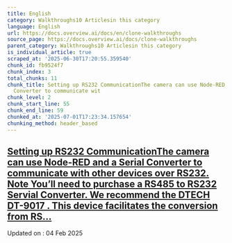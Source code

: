 ```yaml
---
title: English
category: Walkthroughs10 Articlesin this category
language: English
url: https://docs.overview.ai/docs/en/clone-walkthroughs
source_page: https://docs.overview.ai/docs/clone-walkthroughs
parent_category: Walkthroughs10 Articlesin this category
is_individual_article: true
scraped_at: '2025-06-30T17:20:55.359540'
chunk_id: fb9524f7
chunk_index: 3
total_chunks: 11
chunk_title: Setting up RS232 CommunicationThe camera can use Node-RED and a Serial
  Converter to communicate wit
chunk_level: 2
chunk_start_line: 55
chunk_end_line: 59
chunked_at: '2025-07-01T17:23:34.157654'
chunking_method: header_based
---
```


## [Setting up RS232 CommunicationThe camera can use Node-RED and a Serial Converter to communicate with other devices over RS232. Note You’ll need to purchase a RS485 to RS232 Servial Converter. We recommend the DTECH DT-9017 . This device facilitates the conversion from RS...](/docs/rs232-1)

Updated on : 04 Feb 2025
